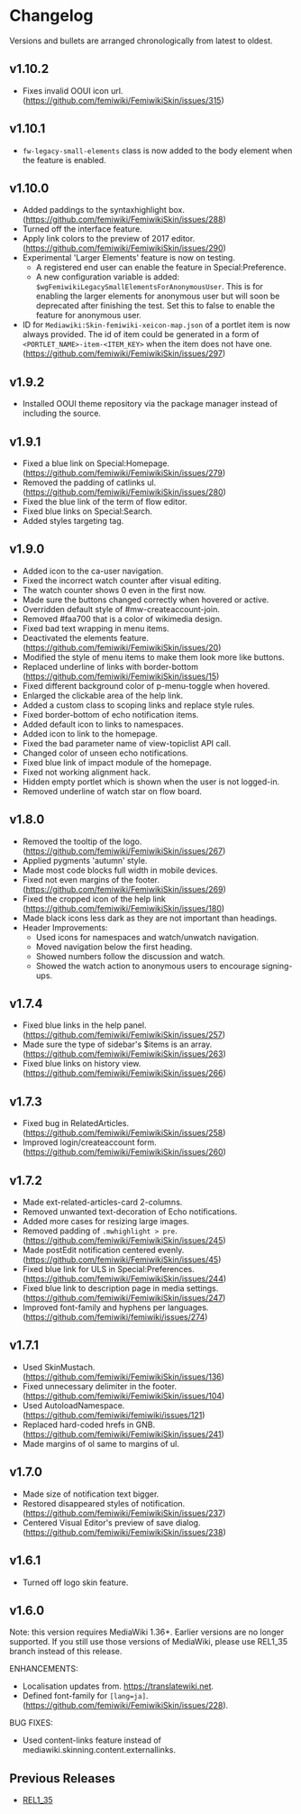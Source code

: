# Changelog

Versions and bullets are arranged chronologically from latest to oldest.

## v1.10.2

- Fixes invalid OOUI icon url. (https://github.com/femiwiki/FemiwikiSkin/issues/315)

## v1.10.1

- `fw-legacy-small-elements` class is now added to the body element when the feature is enabled.

## v1.10.0

- Added paddings to the syntaxhighlight box. (https://github.com/femiwiki/FemiwikiSkin/issues/288)
- Turned off the interface feature.
- Apply link colors to the preview of 2017 editor. (https://github.com/femiwiki/FemiwikiSkin/issues/290)
- Experimental 'Larger Elements' feature is now on testing.
  - A registered end user can enable the feature in Special:Preference.
  - A new configuration variable is added: `$wgFemiwikiLegacySmallElementsForAnonymousUser`. This is for enabling the larger elements for anonymous user but will soon be deprecated after finishing the test. Set this to false to enable the feature for anonymous user.
- ID for `Mediawiki:Skin-femiwiki-xeicon-map.json` of a portlet item is now always provided. The id of item could be generated in a form of `<PORTLET_NAME>-item-<ITEM_KEY>` when the item does not have one. (https://github.com/femiwiki/FemiwikiSkin/issues/297)

## v1.9.2

- Installed OOUI theme repository via the package manager instead of including the source.

## v1.9.1

- Fixed a blue link on Special:Homepage. (https://github.com/femiwiki/FemiwikiSkin/issues/279)
- Removed the padding of catlinks ul. (https://github.com/femiwiki/FemiwikiSkin/issues/280)
- Fixed the blue link of the term of flow editor.
- Fixed blue links on Special:Search.
- Added styles targeting <a> tag.

## v1.9.0

- Added icon to the ca-user navigation.
- Fixed the incorrect watch counter after visual editing.
- The watch counter shows 0 even in the first now.
- Made sure the buttons changed correctly when hovered or active.
- Overridden default style of #mw-createaccount-join.
- Removed #faa700 that is a color of wikimedia design.
- Fixed bad text wrapping in menu items.
- Deactivated the elements feature. (https://github.com/femiwiki/FemiwikiSkin/issues/20)
- Modified the style of menu items to make them look more like buttons.
- Replaced underline of links with border-bottom (https://github.com/femiwiki/FemiwikiSkin/issues/15)
- Fixed different background color of p-menu-toggle when hovered.
- Enlarged the clickable area of the help link.
- Added a custom class to scoping links and replace style rules.
- Fixed border-bottom of echo notification items.
- Added default icon to links to namespaces.
- Added icon to link to the homepage.
- Fixed the bad parameter name of view-topiclist API call.
- Changed color of unseen echo notifications.
- Fixed blue link of impact module of the homepage.
- Fixed not working alignment hack.
- Hidden empty portlet which is shown when the user is not logged-in.
- Removed underline of watch star on flow board.

## v1.8.0

- Removed the tooltip of the logo. (https://github.com/femiwiki/FemiwikiSkin/issues/267)
- Applied pygments 'autumn' style.
- Made most code blocks full width in mobile devices.
- Fixed not even margins of the footer. (https://github.com/femiwiki/FemiwikiSkin/issues/269)
- Fixed the cropped icon of the help link (https://github.com/femiwiki/FemiwikiSkin/issues/180)
- Made black icons less dark as they are not important than headings.
- Header Improvements:
  - Used icons for namespaces and watch/unwatch navigation.
  - Moved navigation below the first heading.
  - Showed numbers follow the discussion and watch.
  - Showed the watch action to anonymous users to encourage signing-ups.

## v1.7.4

- Fixed blue links in the help panel. (https://github.com/femiwiki/FemiwikiSkin/issues/257)
- Made sure the type of sidebar's $items is an array. (https://github.com/femiwiki/FemiwikiSkin/issues/263)
- Fixed blue links on history view. (https://github.com/femiwiki/FemiwikiSkin/issues/266)

## v1.7.3

- Fixed bug in RelatedArticles. (https://github.com/femiwiki/FemiwikiSkin/issues/258)
- Improved login/createaccount form. (https://github.com/femiwiki/FemiwikiSkin/issues/260)

## v1.7.2

- Made ext-related-articles-card 2-columns.
- Removed unwanted text-decoration of Echo notifications.
- Added more cases for resizing large images.
- Removed padding of `.mwhighlight > pre`. (https://github.com/femiwiki/FemiwikiSkin/issues/245)
- Made postEdit notification centered evenly. (https://github.com/femiwiki/FemiwikiSkin/issues/45)
- Fixed blue link for ULS in Special:Preferences. (https://github.com/femiwiki/FemiwikiSkin/issues/244)
- Fixed blue link to description page in media settings. (https://github.com/femiwiki/FemiwikiSkin/issues/247)
- Improved font-family and hyphens per languages. (https://github.com/femiwiki/femiwiki/issues/274)

## v1.7.1

- Used SkinMustach. (https://github.com/femiwiki/FemiwikiSkin/issues/136)
- Fixed unnecessary delimiter in the footer. (https://github.com/femiwiki/FemiwikiSkin/issues/104)
- Used AutoloadNamespace. (https://github.com/femiwiki/femiwiki/issues/121)
- Replaced hard-coded hrefs in GNB. (https://github.com/femiwiki/FemiwikiSkin/issues/241)
- Made margins of ol same to margins of ul.

## v1.7.0

- Made size of notification text bigger.
- Restored disappeared styles of notification. (https://github.com/femiwiki/FemiwikiSkin/issues/237)
- Centered Visual Editor's preview of save dialog. (https://github.com/femiwiki/FemiwikiSkin/issues/238)

## v1.6.1

- Turned off logo skin feature.

## v1.6.0

Note: this version requires MediaWiki 1.36+. Earlier versions are no longer supported.
If you still use those versions of MediaWiki, please use REL1_35 branch instead of this release.

ENHANCEMENTS:

- Localisation updates from. https://translatewiki.net.
- Defined font-family for `[lang=ja]`. (https://github.com/femiwiki/FemiwikiSkin/issues/228).

BUG FIXES:

- Used content-links feature instead of mediawiki.skinning.content.externallinks.

## Previous Releases

- [REL1_35](https://github.com/femiwiki/FemiwikiSkin/blob/REL1_35/CHANGELOG.md)
